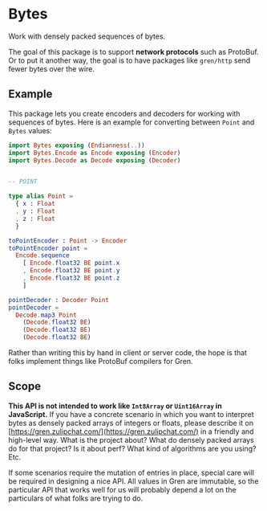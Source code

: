 # Bytes

Work with densely packed sequences of bytes.

The goal of this package is to support **network protocols** such as ProtoBuf. Or to put it another way, the goal is to have packages like `gren/http` send fewer bytes over the wire.


## Example

This package lets you create encoders and decoders for working with sequences of bytes. Here is an example for converting between `Point` and `Bytes` values:

```elm
import Bytes exposing (Endianness(..))
import Bytes.Encode as Encode exposing (Encoder)
import Bytes.Decode as Decode exposing (Decoder)


-- POINT

type alias Point =
  { x : Float
  , y : Float
  , z : Float
  }

toPointEncoder : Point -> Encoder
toPointEncoder point =
  Encode.sequence
    [ Encode.float32 BE point.x
    , Encode.float32 BE point.y
    , Encode.float32 BE point.z
    ]

pointDecoder : Decoder Point
pointDecoder =
  Decode.map3 Point
    (Decode.float32 BE)
    (Decode.float32 BE)
    (Decode.float32 BE)
```

Rather than writing this by hand in client or server code, the hope is that folks implement things like ProtoBuf compilers for Gren.

## Scope

**This API is not intended to work like `Int8Array` or `Uint16Array` in JavaScript.** If you have a concrete scenario in which you want to interpret bytes as densely packed arrays of integers or floats, please describe it on [https://gren.zulipchat.com/](https://gren.zulipchat.com/) in a friendly and high-level way. What is the project about? What do densely packed arrays do for that project? Is it about perf? What kind of algorithms are you using? Etc.

If some scenarios require the mutation of entries in place, special care will be required in designing a nice API. All values in Gren are immutable, so the particular API that works well for us will probably depend a lot on the particulars of what folks are trying to do.
